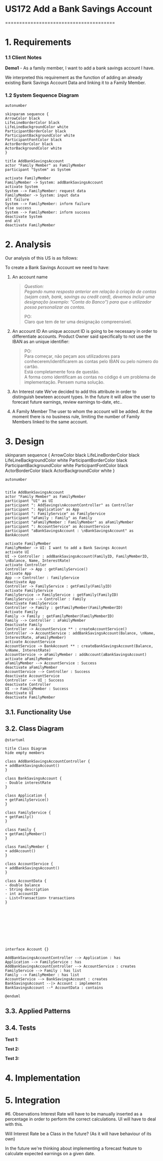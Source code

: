 # US172 Add a Bank Savings Account
=======================================


# 1. Requirements

### 1.1 Client Notes 
**Demo1** - As a family member, I want to add a bank savings account I have.

We interpreted this requirement as the function of adding an already existing Bank Savings Account
Data and linking it to a Family Member.

### 1.2 System Sequence Diagram
````puml
autonumber

skinparam sequence {
ArrowColor black
LifeLineBorderColor black
LifeLineBackgroundColor white
ParticipantBorderColor black
ParticipantBackgroundColor white
ParticipantFontColor black
ActorBorderColor black
ActorBackgroundColor white
}

title AddBankSavingsAccount
actor "Family Member" as FamilyMember
participant "System" as System

activate FamilyMember
FamilyMember -> System: addBankSavingsAccount
activate System
System --> FamilyMember: request data
FamilyMember -> System: input data
alt failure
System --> FamilyMember: inform failure
else success
System --> FamilyMember: inform success
deactivate System
end alt
deactivate FamilyMember

````

# 2. Analysis
Our analysis of this US is as follows:

To create a Bank Savings Account we need to have:
 
1. An account name
    > *Question:*  
    >*Pegando numa resposta anterior em relação à criação de contas (sejam cash, bank, savings ou credit card), 
    >devemos incluir uma designação (exemplo: "Conta do Banco") para que o utilizador possa personalizar as contas.* 
    >
    > PO:  
    >Claro que tem de ter uma designação compreensível.

2. An account ID
An unique account ID is going to be necessary in order to differentiate accounts.
Product Owner said specifically to not use the IBAN as an unique identifier:
    > PO:   
    >Para começar, não peçam aos utilizadores para conhecerem/identificarem as contas pelo IBAN ou pelo número do cartão.  
    > Está completamente fora de questão.  
    >A forma como identificam as contas no código é um problema de implementação. Pensem numa solução.
    
3. An Interest rate
We've decided to add this attribute in order to distinguish bewteen account types. In the future it will allow
the user to forecast future earnings, review earnings to-date, etc..

4. A Family Member
The user to whom the account will be added. At the moment there is no business rule, limiting the number of Family Members
linked to the same account. 




# 3. Design


skinparam sequence {
ArrowColor black
LifeLineBorderColor black
LifeLineBackgroundColor white
ParticipantBorderColor black
ParticipantBackgroundColor white
ParticipantFontColor black
ActorBorderColor black
ActorBackgroundColor white
}

````puml
autonumber


title AddBankSavingsAccount
actor "Family Member" as FamilyMember
participant "UI" as UI
participant ": AddSavings\nAccountController" as Controller
participant ": Application" as App
participant ": FamilyService" as FamilyService
participant "aFamily : Family" as Family
participant "aFamilyMember : FamilyMember" as aFamilyMember
participant ": AccountService" as AccountService
participant "aBankSavingsAccount : \nBankSavingsAccount" as BankAccount

activate FamilyMember
FamilyMember -> UI: I want to add a Bank Savings Account
activate UI
UI -> Controller : addBankSavingsAccount(FamilyID, FamilyMemberID, \nBalance, Name, InterestRate)
activate Controller
Controller -> App : getFamilyService()
activate App
App --> Controller : familyService
deactivate App
Controller -> FamilyService : getFamily(FamilyID)
activate FamilyService
FamilyService -> FamilyService : getFamily(FamilyID)
FamilyService --> Controller : Family
deactivate FamilyService
Controller -> Family : getFamilyMember(FamilyMemberID)
Activate Family
Family -> Family : getFamilyMember(FamilyMemberID)
Family --> Controller : aFamilyMember
Deactivate Family
Controller -> AccountService ** : createAccountService()
Controller -> AccountService : addBankSavingsAccount(Balance, \nName, InterestRate, aFamilyMember)
activate AccountService
AccountService -> BankAccount ** : createBankSavingsAccount(Balance, \nName, InterestRate)
AccountService -> aFamilyMember : addAccount(aBankSavingsAccount) 
activate aFamilyMember
aFamilyMember --> AccountService : Success
deactivate aFamilyMember
AccountService --> Controller : Success
deactivate AccountService
Controller --> UI : Success
deactivate Controller
UI --> FamilyMember : Success
deactivate UI
deactivate FamilyMember
````


## 3.1. Functionality Use

## 3.2. Class Diagram
```puml
@startuml

title Class Diagram
hide empty members

class AddBankSavingsAccountController {
+ addBankSavingsAccount()
}

class BankSavingsAccount {
- Double interestRate
}

class Application {
+ getFamilyService()
}

class FamilyService {
+ getFamily()
}

class Family {
+ getFamilyMember()
}

class FamilyMember {
+ addAccount()
}

class AccountService {
+ addBankSavingsAccount()
}

class AccountData {
- double balance
- String description
- int accountID
- List<Transaction> transactions
}










interface Account {}

AddBankSavingsAccountController --> Application : has
Application --> FamilyService : has
AddBankSavingsAccountController --> AccountService : creates
FamilyService --> Family : has list
Family --> FamilyMember : has list
AccountService --> BankSavingsAccount : creates
BankSavingsAccount --|> Account : implements
BankSavingsAccount --* AccountData : contains

@enduml
```

## 3.3. Applied Patterns

## 3.4. Tests

**Test 1:** 

**Test 2:** 

**Test 3:** 

# 4. Implementation

# 5. Integration

#6. Observations
Interest Rate will have to be manually inserted as a percentage in order to perform
the correct calculations. UI will have to deal with this.

Will Interest Rate be a Class in the future? (As it will have behaviour of its own)

In the future we're thinking about implementing a forecast feature to calculate expected earnings on a given date.